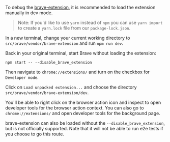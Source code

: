 To debug the [brave-extension](https://github.com/brave/brave-extension), it is recommended to load the extension manually in dev mode.

> Note: If you'd like to use `yarn` instead of `npm` you can use `yarn import` to create a `yarn.lock` file from our `package-lock.json`.

In a new terminal, change your current working directory to `src/brave/vendor/brave-extension` and run `npm run dev`.

Back in your original terminal, start Brave without loading the extension:

```
npm start -- --disable_brave_extension
```

Then navigate to `chrome://extensions/` and turn on the checkbox for `Developer mode`.

Click on `Load unpacked extension...` and choose the directory `src/brave/vendor/brave-extension/dev`.

You'll be able to right click on the browser action icon and inspect to open developer tools for the browser action context.  You can also go to `chrome://extensions/` and open developer tools for the background page.

brave-extension can also be loaded without the `--disable_brave_extension`, but is not officially supported. Note that it will not be able to run e2e tests if you choose to go this route.